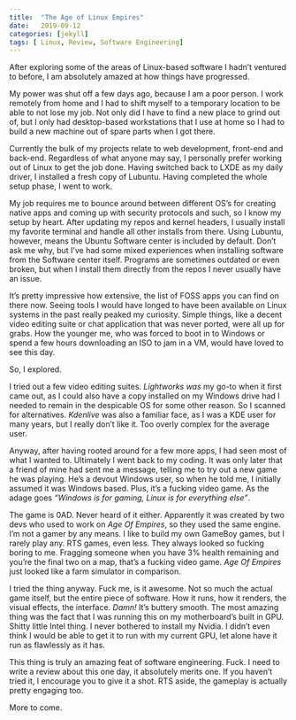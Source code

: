 ```yaml
---
title:  "The Age of Linux Empires"
date:   2019-09-12
categories: [jekyll]
tags: [ Linux, Review, Software Engineering]
---
```


After exploring some of the areas of Linux-based software I hadn’t ventured to before, I am absolutely amazed at how things have progressed.


My power was shut off a few days ago, because I am a poor person. I work remotely from home and  I had to shift myself to a temporary location to be able to not lose my job. Not only did I have to find a new place to grind out of, but I only had desktop-based workstations that I use at home so I had to build a new machine out of spare parts when I got there. 

Currently the bulk of my projects relate to web development, front-end and back-end. Regardless of what anyone may say, I personally prefer working out of Linux to get the job done. Having switched back to LXDE as my daily driver, I installed a fresh copy of Lubuntu. Having completed the whole setup phase, I went to work. 


My job requires me to bounce around between different OS’s for creating native apps and coming up with security protocols and such, so I know my setup by heart. After updating my repos and kernel headers, I usually install my favorite terminal and handle all other installs from there.  Using Lubuntu, however, means the Ubuntu Software center is included by default. Don’t ask me why, but I’ve had some mixed experiences when installing software from the Software center itself. Programs are sometimes outdated or even broken, but when I install them directly from the repos I never usually have an issue. 

It’s pretty impressive how extensive, the list of FOSS apps you can find on there now. Seeing tools I would have longed to have been available on Linux systems in the past really peaked my curiosity. Simple things, like a decent video editing suite or chat application that was never ported, were all up for grabs. How the younger me, who was forced to boot in to Windows or spend a few hours downloading an ISO to jam in a VM, would have loved to see this day. 

So, I explored. 

I tried out a few video editing suites. *Lightworks was* my go-to when it first came out, as I could also have a copy installed on my Windows drive had I needed to remain in the despicable OS for some other reason. So I scanned for alternatives. *Kdenlive* was also a familiar face, as I was a KDE user for many years, but I really don’t like it. Too overly complex for the average user. 

Anyway, after having rooted around for a few more apps, I had seen most of what I wanted to. Ultimately I went back to my coding. It was only later that a friend of mine had sent me a message, telling me to try out a new game he was playing. He’s a devout Windows user, so when he told me, I initially assumed it was Windows based. Plus, it’s a fucking video game. As the adage goes *“Windows is for gaming, Linux is for everything else”*. 

The game is 0AD. Never heard of it either. Apparently it was created by two devs who used to work on *Age Of Empires*, so they used the same engine. I’m not a gamer by any means. I like to build my own GameBoy games, but I rarely play any. RTS games, even less. They always looked so fucking boring to me. Fragging someone when you have 3% health remaining and you’re the final two on a map, that’s a fucking video game. *Age Of Empires* just looked like a farm simulator in comparison.


I tried the thing anyway. Fuck me, is it awesome. Not so much the actual game itself, but the entire piece of software. How it runs, how it renders, the visual effects, the interface. *Damn!* It’s buttery smooth. The most amazing thing was the fact that I was running this on my motherboard’s built in GPU. Shitty little Intel thing. I never bothered to install my Nvidia. I didn’t even think I would be able to get it to run with my current GPU, let alone have it run as flawlessly as it has. 

This thing is truly an amazing feat of software engineering. Fuck. I need to write a review about this one day, it absolutely merits one. If you haven’t tried it, I encourage you to give it a shot. RTS aside, the gameplay is actually pretty engaging too. 


More to come. 